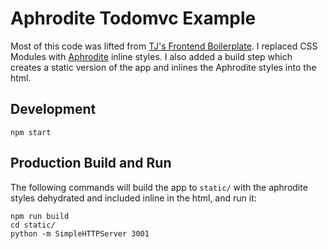 # Aphrodite Todomvc Example

Most of this code was lifted from [TJ's Frontend Boilerplate](https://github.com/tj/frontend-boilerplate). I replaced CSS Modules with [Aphrodite](https://github.com/Khan/aphrodite) inline styles. I also added a build step which creates a static version of the app and inlines the Aphrodite styles into the html.

## Development

```
npm start
```

## Production Build and Run

The following commands will build the app to `static/` with the aphrodite styles dehydrated and included inline in the html, and run it:

```
npm run build
cd static/
python -m SimpleHTTPServer 3001
```
